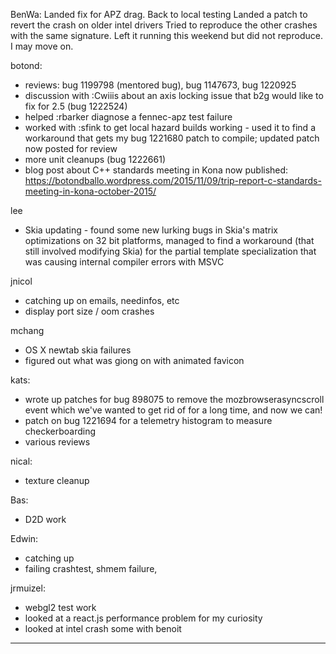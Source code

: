 BenWa:
        Landed fix for APZ drag. Back to local testing
        Landed a patch to revert the crash on older intel drivers
        Tried to reproduce the other crashes with the same signature. Left it running this weekend but did not reproduce. I may move on.



botond:
  - reviews: bug 1199798 (mentored bug), bug 1147673, bug 1220925
  - discussion with :Cwiiis about an axis locking issue that b2g would like to fix for 2.5 (bug 1222524)
  - helped :rbarker diagnose a fennec-apz test failure
  - worked with :sfink to get local hazard builds working
          - used it to find a workaround that gets my bug 1221680 patch to compile; updated patch now posted for review
  - more unit cleanups (bug 1222661)
  - blog post about C++ standards meeting in Kona now published: https://botondballo.wordpress.com/2015/11/09/trip-report-c-standards-meeting-in-kona-october-2015/




lee
* Skia updating - found some new lurking bugs in Skia's matrix optimizations on 32 bit platforms, managed to find a workaround (that still involved modifying Skia) for the partial template specialization that was causing internal compiler errors with MSVC



jnicol
* catching up on emails, needinfos, etc
* display port size / oom crashes



mchang
* OS X newtab skia failures
* figured out what was giong on with animated favicon



kats:
* wrote up patches for bug 898075 to remove the mozbrowserasyncscroll event which we've wanted to get rid of for a long time, and now we can!
* patch on bug 1221694 for a telemetry histogram to measure checkerboarding
* various reviews



nical:
* texture cleanup



Bas:
* D2D work



Edwin:
* catching up
* failing crashtest, shmem failure, 



jrmuizel:
* webgl2 test work
* looked at a react.js performance problem for my curiosity
* looked at intel crash some with benoit

________________


